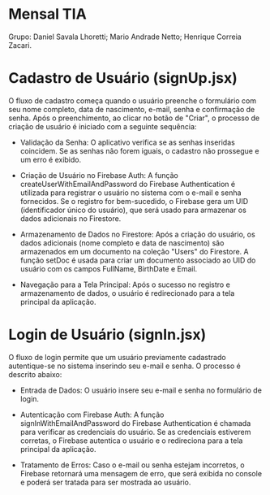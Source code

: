 # Mensal TIA
Grupo:
Daniel Savala Lhoretti; Mario Andrade Netto; Henrique Correia Zacari.

# Cadastro de Usuário (signUp.jsx)
O fluxo de cadastro começa quando o usuário preenche o formulário com seu nome completo, data de nascimento, e-mail, senha e confirmação de senha. Após o preenchimento, ao clicar no botão de "Criar", o processo de criação de usuário é iniciado com a seguinte sequência:

  - Validação da Senha:
O aplicativo verifica se as senhas inseridas coincidem. Se as senhas não forem iguais, o cadastro não prossegue e um erro é exibido.

  - Criação de Usuário no Firebase Auth:
A função createUserWithEmailAndPassword do Firebase Authentication é utilizada para registrar o usuário no sistema com o e-mail e senha fornecidos. Se o registro for bem-sucedido, o Firebase gera um UID (identificador único do usuário), que será usado para armazenar os dados adicionais no Firestore.

  - Armazenamento de Dados no Firestore:
Após a criação do usuário, os dados adicionais (nome completo e data de nascimento) são armazenados em um documento na coleção "Users" do Firestore. A função setDoc é usada para criar um documento associado ao UID do usuário com os campos FullName, BirthDate e Email.

  - Navegação para a Tela Principal:
Após o sucesso no registro e armazenamento de dados, o usuário é redirecionado para a tela principal da aplicação.

# Login de Usuário (signIn.jsx)
O fluxo de login permite que um usuário previamente cadastrado autentique-se no sistema inserindo seu e-mail e senha. O processo é descrito abaixo:

  - Entrada de Dados: O usuário insere seu e-mail e senha no formulário de login.

  - Autenticação com Firebase Auth:
A função signInWithEmailAndPassword do Firebase Authentication é chamada para verificar as credenciais do usuário. Se as credenciais estiverem corretas, o Firebase autentica o usuário e o redireciona para a tela principal da aplicação.
  - Tratamento de Erros:
Caso o e-mail ou senha estejam incorretos, o Firebase retornará uma mensagem de erro, que será exibida no console e poderá ser tratada para ser mostrada ao usuário.
